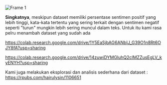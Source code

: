 ![Frame 1](https://github.com/22bayusetia/PyCuan/assets/90087096/84c1a045-95b0-4222-b6f8-c5788511151f)

**Singkatnya**, meskipun dataset memiliki persentase sentimen positif yang lebih tinggi, kata-kata tertentu yang sering terkait dengan sentimen negatif seperti "turun" mungkin lebih sering muncul dalam teks. Untuk itu kami rasa pelru menambah dataset yang sudah ada

https://colab.research.google.com/drive/1Y5EaSjbAG6ANbIJ_G39O1n8Rt6OJY8fA?usp=sharing

https://colab.research.google.com/drive/14zuwiDYMGluhQ2clMZZusEgLV_kyENYH?usp=sharing

Kami juga melakukan eksplorasi dan analisis sederhana dari dataset : https://rpubs.com/hairulysin/1106651

